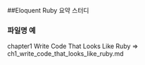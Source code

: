 ##Eloquent Ruby 요약 스터디

### 파일명 예 ###
chapter1 Write Code That Looks Like Ruby
=> ch1_write_code_that_looks_like_ruby.md
